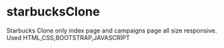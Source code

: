 # starbucksClone
Starbucks Clone only index page and campaigns page all size responsive. Used HTML,CSS,BOOTSTRAP,JAVASCRİPT
